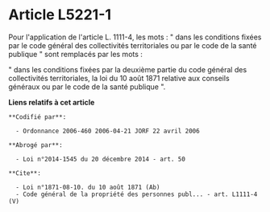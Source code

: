 # Article L5221-1

Pour l'application de l'article L. 1111-4, les mots : " dans les conditions fixées par le code général des collectivités
territoriales ou par le code de la santé publique " sont remplacés par les mots : 

" dans les conditions fixées par la deuxième partie du code général des collectivités territoriales, la loi du 10 août 1871
relative aux conseils généraux ou par le code de la santé publique ".

**Liens relatifs à cet article**

	**Codifié par**:

	  - Ordonnance 2006-460 2006-04-21 JORF 22 avril 2006

	**Abrogé par**:

	  - Loi n°2014-1545 du 20 décembre 2014 - art. 50

	**Cite**:

	  - Loi n°1871-08-10. du 10 août 1871 (Ab)
	  - Code général de la propriété des personnes publ... - art. L1111-4 (V)
